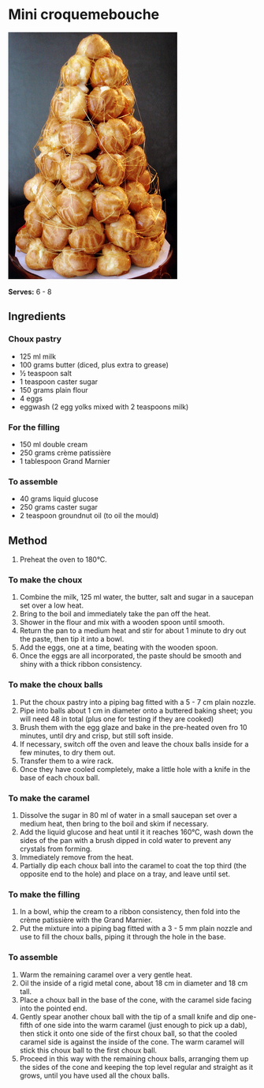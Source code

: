 # Mini croquemebouche

![Name](resources/croquem.jpg)

**Serves:** 6 - 8

## Ingredients
### Choux pastry
- 125 ml milk
- 100 grams butter (diced, plus extra to grease)
- ½ teaspoon salt
- 1 teaspoon caster sugar
- 150 grams plain flour
- 4 eggs
- eggwash (2 egg yolks mixed with 2 teaspoons milk)

### For the filling
- 150 ml double cream
- 250 grams crème patissière
- 1 tablespoon Grand Marnier

### To assemble
- 40 grams liquid glucose
- 250 grams caster sugar
- 2 teaspoon groundnut oil (to oil the mould)

## Method
1. Preheat the oven to 180°C.

### To make the choux
1. Combine the milk, 125 ml water, the butter, salt and sugar in a saucepan set over a low heat.
1. Bring to the boil and immediately take the pan off the heat.
1. Shower in the flour and mix with a wooden spoon until smooth.
1. Return the pan to a medium heat and stir for about 1 minute to dry out the paste, then tip it into a bowl.
1. Add the eggs, one at a time, beating with the wooden spoon.
1. Once the eggs are all incorporated, the paste should be smooth and shiny with a thick ribbon consistency.

### To make the choux balls
1. Put the choux pastry into a piping bag fitted with a 5 - 7 cm plain nozzle.
1. Pipe into balls about 1 cm in diameter onto a buttered baking sheet; you will need 48 in total (plus one for testing if they are cooked)
1. Brush them with the egg glaze and bake in the pre-heated oven fro 10 minutes, until dry and crisp, but still soft inside.
1. If necessary, switch off the oven and leave the choux balls inside for a few minutes, to dry them out.
1. Transfer them to a wire rack.
1. Once they have cooled completely, make a little hole with a knife in the base of each choux ball.

### To make the caramel
1. Dissolve the sugar in 80 ml of water in a small saucepan set over a medium heat, then bring to the boil and skim if necessary. 
1. Add the liquid glucose and heat until it it reaches 160°C, wash down the sides of the pan with a brush dipped in cold water to prevent any crystals from forming.
1. Immediately remove from the heat.
1. Partially dip each choux ball into the caramel to coat the top third (the opposite end to the hole) and place on a tray, and leave until set.

### To make the filling
1. In a bowl, whip the cream to a ribbon consistency, then fold into the crème patissière with the Grand Marnier.
1. Put the mixture into a piping bag fitted with a 3 - 5 mm plain nozzle and use to fill the choux balls, piping it through the hole in the base.

### To assemble
1. Warm the remaining caramel over a very gentle heat.
1. Oil the inside of a rigid metal cone, about 18 cm in diameter and 18 cm tall.
1. Place a choux ball in the base of the cone, with the caramel side facing into the pointed end.
1. Gently spear another choux ball with the tip of a small knife and dip one-fifth of one side into the warm caramel (just enough to pick up a dab), then stick it onto one side of the first choux ball, so that the cooled caramel side is against the inside of the cone. The warm caramel will stick this choux ball to the first choux ball.
1. Proceed in this way with the remaining choux balls, arranging them up the sides of the cone and keeping the top level regular and straight as it grows, until you have used all the choux balls.
